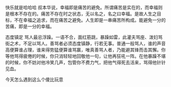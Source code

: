 快乐就是哈哈哈
叔本华说，幸福即是痛苦的避免。所谓痛苦是实在的，而幸福则是根本不存在的。痛苦不存在时之状态，无以名之，名之曰幸福。是故人生之目标，不在幸福之追求，而在痛苦之避免。人生即是一串痛苦所构成。能避免一分的苦痛，即是一分的幸福。

态度镇定
骂人最忌浮躁。一语不合，面红筋跳，暴躁如雷，此灌夫骂座、泼妇骂街之术，不足以骂人。善骂者必须态度镇静，行若无事。普通一般骂人，谁的声音高便算谁占理，谁来得势猛便算谁骂赢，唯真善骂人者，乃能避其锋而击其懈。你等他骂得疲倦的时候，你只消轻轻地回敬他一句，让他再狂吼一阵。在他暴躁不堪的时候，你不妨对他冷笑几声，包管你不费力气，把他气得死去活来，骂得他针针见血。

今天怎么遇到这么个傻比玩意




